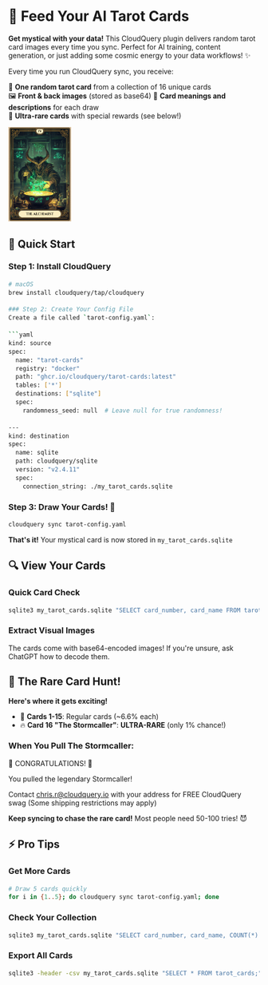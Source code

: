 # 🔮 Feed Your AI Tarot Cards

**Get mystical with your data!** This CloudQuery plugin delivers random tarot card images every time you sync. Perfect for AI training, content generation, or just adding some cosmic energy to your data workflows! ✨

Every time you run CloudQuery sync, you receive:

🎴 **One random tarot card** from a collection of 16 unique cards  
🖼️ **Front & back images** (stored as base64) 
📝 **Card meanings and descriptions** for each draw  
🎯 **Ultra-rare cards** with special rewards (see below!)

<img src="https://github.com/csreuter/feed-your-ai-tarot/blob/master/images/front/card_04.png" width="25%">

## 🚀 Quick Start

### Step 1: Install CloudQuery
```bash
# macOS
brew install cloudquery/tap/cloudquery

### Step 2: Create Your Config File
Create a file called `tarot-config.yaml`:

```yaml
kind: source
spec:
  name: "tarot-cards"
  registry: "docker"
  path: "ghcr.io/cloudquery/tarot-cards:latest"
  tables: ['*']
  destinations: ["sqlite"]
  spec:
    randomness_seed: null  # Leave null for true randomness!

---
kind: destination
spec:
  name: sqlite
  path: cloudquery/sqlite
  version: "v2.4.11"
  spec:
    connection_string: ./my_tarot_cards.sqlite
```

### Step 3: Draw Your Cards! 🎴
```bash
cloudquery sync tarot-config.yaml
```

**That's it!** Your mystical card is now stored in `my_tarot_cards.sqlite`

## 🔍 View Your Cards

### Quick Card Check
```bash
sqlite3 my_tarot_cards.sqlite "SELECT card_number, card_name FROM tarot_cards ORDER BY sync_time DESC LIMIT 1;"
```

### Extract Visual Images
The cards come with base64-encoded images! If you're unsure, ask ChatGPT how to decode them.

## 🎰 The Rare Card Hunt!

**Here's where it gets exciting!** 

- 🎲 **Cards 1-15**: Regular cards (~6.6% each)
- 🔥 **Card 16 "The Stormcaller"**: **ULTRA-RARE** (only 1% chance!)

### When You Pull The Stormcaller:

🎉 CONGRATULATIONS! 🎉

You pulled the legendary Stormcaller!

Contact chris.r@cloudquery.io with your address for FREE CloudQuery swag (Some shipping restrictions may apply)

**Keep syncing to chase the rare card!** Most people need 50-100 tries! 😈

## ⚡ Pro Tips

### Get More Cards
```bash
# Draw 5 cards quickly
for i in {1..5}; do cloudquery sync tarot-config.yaml; done
```

### Check Your Collection
```bash
sqlite3 my_tarot_cards.sqlite "SELECT card_number, card_name, COUNT(*) as times_pulled FROM tarot_cards GROUP BY card_number ORDER BY card_number;"
```

### Export All Cards
```bash
sqlite3 -header -csv my_tarot_cards.sqlite "SELECT * FROM tarot_cards;" > my_tarot_collection.csv
```
